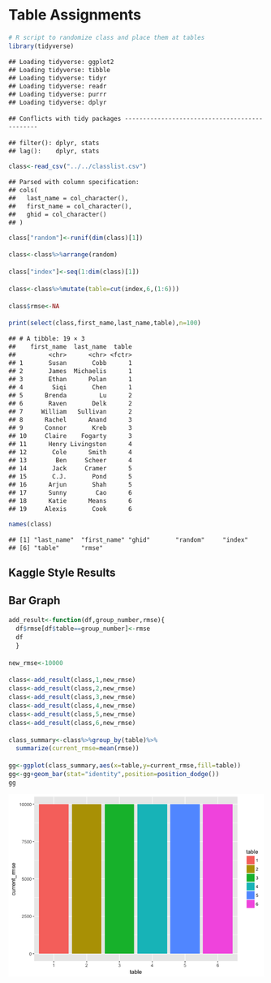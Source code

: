 Table Assignments
================

``` r
# R script to randomize class and place them at tables
library(tidyverse)
```

    ## Loading tidyverse: ggplot2
    ## Loading tidyverse: tibble
    ## Loading tidyverse: tidyr
    ## Loading tidyverse: readr
    ## Loading tidyverse: purrr
    ## Loading tidyverse: dplyr

    ## Conflicts with tidy packages ----------------------------------------------

    ## filter(): dplyr, stats
    ## lag():    dplyr, stats

``` r
class<-read_csv("../../classlist.csv")
```

    ## Parsed with column specification:
    ## cols(
    ##   last_name = col_character(),
    ##   first_name = col_character(),
    ##   ghid = col_character()
    ## )

``` r
class["random"]<-runif(dim(class)[1])

class<-class%>%arrange(random)

class["index"]<-seq(1:dim(class)[1])

class<-class%>%mutate(table=cut(index,6,(1:6)))

class$rmse<-NA

print(select(class,first_name,last_name,table),n=100)
```

    ## # A tibble: 19 × 3
    ##    first_name  last_name  table
    ##         <chr>      <chr> <fctr>
    ## 1       Susan       Cobb      1
    ## 2       James  Michaelis      1
    ## 3       Ethan      Polan      1
    ## 4        Siqi       Chen      1
    ## 5      Brenda         Lu      2
    ## 6       Raven       Delk      2
    ## 7     William   Sullivan      2
    ## 8      Rachel      Anand      3
    ## 9      Connor       Kreb      3
    ## 10     Claire    Fogarty      3
    ## 11      Henry Livingston      4
    ## 12       Cole      Smith      4
    ## 13        Ben     Scheer      4
    ## 14       Jack     Cramer      5
    ## 15       C.J.       Pond      5
    ## 16      Arjun       Shah      5
    ## 17      Sunny        Cao      6
    ## 18      Katie      Means      6
    ## 19     Alexis       Cook      6

``` r
names(class)
```

    ## [1] "last_name"  "first_name" "ghid"       "random"     "index"     
    ## [6] "table"      "rmse"

Kaggle Style Results
--------------------

Bar Graph
---------

``` r
add_result<-function(df,group_number,rmse){
  df$rmse[df$table==group_number]<-rmse
  df
  }

new_rmse<-10000

class<-add_result(class,1,new_rmse)
class<-add_result(class,2,new_rmse)
class<-add_result(class,3,new_rmse)
class<-add_result(class,4,new_rmse)
class<-add_result(class,5,new_rmse)
class<-add_result(class,6,new_rmse)

class_summary<-class%>%group_by(table)%>%
  summarize(current_rmse=mean(rmse))

gg<-ggplot(class_summary,aes(x=table,y=current_rmse,fill=table))
gg<-gg+geom_bar(stat="identity",position=position_dodge())
gg
```

![](table_assignments_files/figure-markdown_github-ascii_identifiers/unnamed-chunk-2-1.png)

